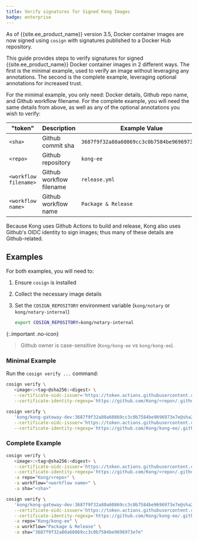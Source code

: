 ```yaml
---
title: Verify signatures for Signed Kong Images
badge: enterprise
---
```


As of {{site.ee_product_name}} version 3.5, Docker container images are now signed using `cosign` with signatures published to a Docker Hub repository.

This guide provides steps to verify signatures for signed {{site.ee_product_name}} Docker container images in 2 different ways. The first is the minimal example, used to verify an image without leveraging any annotations. The second is the complete example, leveraging optional annotations for increased trust.

For the minimal example, you only need: Docker details, Github repo name, and Github workflow filename.
For the complete example, you will need the same details from above, as well as any of the optional annotations you wish to verify:

| "token" | Description | Example Value |
|---|---|---|
| `<sha>` | Github commit sha | `3687f9f32a80a60869cc3c0b7584be9696973e7e` |
| `<repo>` | Github repository | `kong-ee` |
| `<workflow filename>` | Github workflow filename | `release.yml` |
| `<workflow name>` | Github workflow name | `Package & Release` |

Because Kong uses Github Actions to build and release, Kong also uses Github's OIDC identity to sign images; thus many of these details are Github-related.

## Examples

For both examples, you will need to:

1. Ensure `cosign` is installed

2. Collect the necessary image details

3. Set the `COSIGN_REPOSITORY` environment variable (`kong/notary` or `kong/notary-internal`)

   ```sh
   export COSIGN_REPOSITORY=kong/notary-internal
   ```

{:.important .no-icon}
> Github owner is case-sensitive (`Kong/kong-ee` vs `kong/kong-ee`).

### Minimal Example

Run the `cosign verify ...` command:

```sh
cosign verify \
   <image>:<tag>@sha256:<digest> \
   --certificate-oidc-issuer='https://token.actions.githubusercontent.com' \
   --certificate-identity-regexp='https://github.com/Kong/<repo>/.github/workflows/<workflow filename>*'
```

```sh
cosign verify \
   'kong/kong-gateway-dev:3687f9f32a80a60869cc3c0b7584be9696973e7e@sha256:65310a3947775cb3ac30f3c21504c2c8d28a688825b2256a40678bc2cbee1189' \
   --certificate-oidc-issuer='https://token.actions.githubusercontent.com' \
   --certificate-identity-regexp='https://github.com/Kong/kong-ee/.github/workflows/release.yml*'
```

### Complete Example

```sh
cosign verify \
   <image>:<tag>@sha256:<digest> \
   --certificate-oidc-issuer='https://token.actions.githubusercontent.com' \
   --certificate-identity-regexp='https://github.com/Kong/<repo>/.github/workflows/<workflow filename>*' \
   -a repo="Kong/<repo>" \
   -a workflow="<workflow name>" \
   -a sha="<sha>"
```

```sh
cosign verify \
   'kong/kong-gateway-dev:3687f9f32a80a60869cc3c0b7584be9696973e7e@sha256:65310a3947775cb3ac30f3c21504c2c8d28a688825b2256a40678bc2cbee1189' \
   --certificate-oidc-issuer='https://token.actions.githubusercontent.com' \
   --certificate-identity-regexp='https://github.com/Kong/kong-ee/.github/workflows/release.yml*' \
   -a repo="Kong/kong-ee" \
   -a workflow="Package & Release" \
   -a sha="3687f9f32a80a60869cc3c0b7584be9696973e7e"
```
